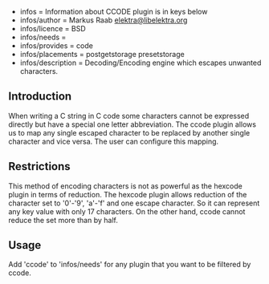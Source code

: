 - infos = Information about CCODE plugin is in keys below
- infos/author = Markus Raab <elektra@libelektra.org>
- infos/licence = BSD
- infos/needs =
- infos/provides = code
- infos/placements = postgetstorage presetstorage
- infos/description = Decoding/Encoding engine which escapes unwanted characters.

## Introduction ##

When writing a C string in C code some characters cannot be expressed
directly but have a special one letter abbreviation.
The ccode plugin allows us to map any single escaped
character to be replaced by another single character and vice versa.
The user can configure this mapping.

## Restrictions ##

This method of encoding characters is not as powerful as the hexcode plugin in terms of reduction.
The hexcode plugin allows reduction of the character set to '0'-'9', 'a'-'f' and one escape character.
So it can represent any key value with only 17 characters.
On the other hand, ccode cannot reduce the set more than by half.

## Usage ##

Add 'ccode' to 'infos/needs' for any plugin that you want to be filtered by ccode.
